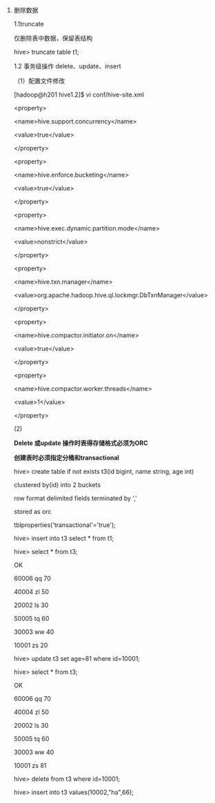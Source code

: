 1.  删除数据

    1.1truncate

    仅删除表中数据，保留表结构

    hive&gt; truncate table t1;

    1.2 事务级操作 delete、update、insert

    （1）配置文件修改

    \[hadoop@h201 hive1.2\]\$ vi conf/hive-site.xml

    &lt;property&gt;

    &lt;name&gt;hive.support.concurrency&lt;/name&gt;

    &lt;value&gt;true&lt;/value&gt;

    &lt;/property&gt;

    &lt;property&gt;

    &lt;name&gt;hive.enforce.bucketing&lt;/name&gt;

    &lt;value&gt;true&lt;/value&gt;

    &lt;/property&gt;

    &lt;property&gt;

    &lt;name&gt;hive.exec.dynamic.partition.mode&lt;/name&gt;

    &lt;value&gt;nonstrict&lt;/value&gt;

    &lt;/property&gt;

    &lt;property&gt;

    &lt;name&gt;hive.txn.manager&lt;/name&gt;

    &lt;value&gt;org.apache.hadoop.hive.ql.lockmgr.DbTxnManager&lt;/value&gt;

    &lt;/property&gt;

    &lt;property&gt;

    &lt;name&gt;hive.compactor.initiator.on&lt;/name&gt;

    &lt;value&gt;true&lt;/value&gt;

    &lt;/property&gt;

    &lt;property&gt;

    &lt;name&gt;hive.compactor.worker.threads&lt;/name&gt;

    &lt;value&gt;1&lt;/value&gt;

    &lt;/property&gt;

    (2)

    **Delete 或update 操作时表得存储格式必须为ORC**

    **创建表时必须指定分桶和transactional**

    hive&gt; create table if not exists t3(id bigint, name string, age
    int)

    clustered by(id) into 2 buckets

    row format delimited fields terminated by ','

    stored as orc

    tblproperties('transactional'='true');

    hive&gt; insert into t3 select \* from t1;

    hive&gt; select \* from t3;

    OK

    60006 qq 70

    40004 zl 50

    20002 ls 30

    50005 tq 60

    30003 ww 40

    10001 zs 20

    hive&gt; update t3 set age=81 where id=10001;

    hive&gt; select \* from t3;

    OK

    60006 qq 70

    40004 zl 50

    20002 ls 30

    50005 tq 60

    30003 ww 40

    10001 zs 81

    hive&gt; delete from t3 where id=10001;

    hive&gt; insert into t3 values(10002,"ha",66);


